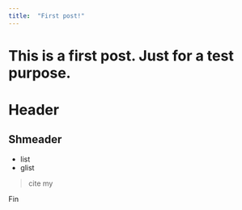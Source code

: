 ```yaml
---
title:  "First post!"
---
```


# This is a first post. Just for a test purpose.

# Header

## Shmeader

* list
* glist

> cite my

Fin
